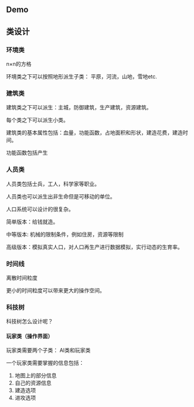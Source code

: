 ## Demo 



## 类设计

### 环境类

n$\times$n的方格

环境类之下可以按照地形派生子类： 平原，河流，山地，雪地etc.



### 建筑类

建筑类之下可以派生：主城，防御建筑，生产建筑，资源建筑。 

每个类之下可以派生小类。 

建筑类的基本属性包括：血量，功能函数，占地面积和形状，建造花费，建造时间。

功能函数包括产生

### 人员类

人员类包括士兵，工人，科学家等职业。

人员类也可以派生出非生命但是可移动的单位。  

人口系统可以设计的很复杂。 

简单版本：给钱就造。 

中等版本:  机械的限制条件，例如住房，资源等限制

高级版本：模拟真实人口，对人口再生产进行数据模拟，实行动态的生育率。

### 时间线

离散时间粒度

更小的时间粒度可以带来更大的操作空间。



### 科技树

科技树怎么设计呢？



#### 玩家类（操作界面）

玩家类需要两个子类： AI类和玩家类

一个玩家类需要掌握的信息包括：

1. 地图上的部分信息
2. 自己的资源信息
3. 建造选项
4. 进攻选项



